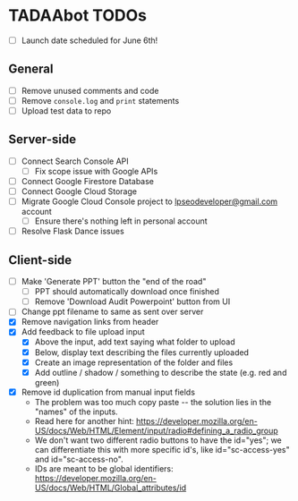 # TADAAbot TODOs

* [ ] Launch date scheduled for June 6th!

## General
* [ ] Remove unused comments and code
* [ ] Remove `console.log` and `print` statements
* [ ] Upload test data to repo

## Server-side
* [ ] Connect Search Console API
	* [ ] Fix scope issue with Google APIs
* [ ] Connect Google Firestore Database
* [ ] Connect Google Cloud Storage
* [ ] Migrate Google Cloud Console project to lpseodeveloper@gmail.com account
	* [ ] Ensure there's nothing left in personal account
* [ ] Resolve Flask Dance issues

## Client-side
* [ ] Make 'Generate PPT' button the "end of the road"
	* [ ] PPT should automatically download once finished
	* [ ] Remove 'Download Audit Powerpoint' button from UI
* [ ] Change ppt filename to same as sent over server
* [x] Remove navigation links from header
* [x] Add feedback to file upload input
	* [x] Above the input, add text saying what folder to upload
	* [x] Below, display text describing the files currently uploaded
	* [x] Create an image representation of the folder and files
	* [x] Add outline / shadow / something to describe the state (e.g. red and green)
* [x] Remove id duplication from manual input fields
	* The problem was too much copy paste -- the solution lies in the "names" of the inputs.
	* Read here for another hint: https://developer.mozilla.org/en-US/docs/Web/HTML/Element/input/radio#defining_a_radio_group
	* We don't want two different radio buttons to have the id="yes"; we can differentiate this with more specific id's, like id="sc-access-yes" and id="sc-access-no".
	* IDs are meant to be global identifiers: https://developer.mozilla.org/en-US/docs/Web/HTML/Global_attributes/id

